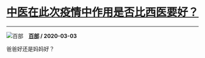 # [中医在此次疫情中作用是否比西医要好？](https://www.zhihu.com/answer/1052512244)

-----------------------------------------------------------------

![百部](https://pic1.zhimg.com/v2-1fb13894b31907124e7677ba128d037c.jpg?source=1940ef5c "百部")&emsp;**[百部](https://www.zhihu.com/people/bai-bu-33) / 2020-03-03**

爸爸好还是妈妈好？


